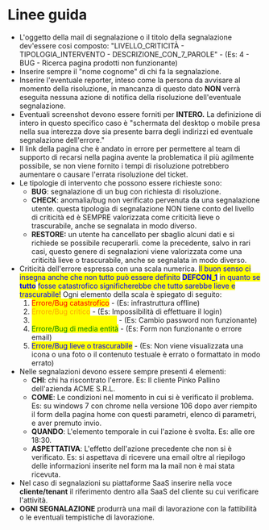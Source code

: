 # Linee guida

* L'oggetto della mail di segnalazione o il titolo della segnalazione dev'essere cosi composto: "LIVELLO\_CRITICITÀ - TIPOLOGIA\_INTERVENTO - DESCRIZIONE\_CON\_7\_PAROLE" - (Es: 4 - BUG - Ricerca pagina prodotti non funzionante)
* Inserire sempre il "nome cognome" di chi fa la segnalazione.
* Inserire l'eventuale reporter, inteso come la persona da avvisare al momento della risoluzione, in mancanza di questo dato **NON** verrà eseguita nessuna azione di notifica della risoluzione dell'eventuale segnalazione.
* Eventuali screenshot devono essere forniti per **INTERO.** La definizione di intero in questo specifico caso è "schermata del desktop o mobile presa nella sua interezza dove sia presente barra degli indirizzi ed eventuale segnalazione dell'errore."
* Il link della pagina che è andato in errore per permettere al team di supporto di recarsi nella pagina avente la problematica il più agilmente possibile, se non viene fornito i tempi di risoluzione potrebbero aumentare o causare l'errata risoluzione del ticket.
* Le tipologie di intervento che possono essere richieste sono:
  * **BUG**: segnalazione di un bug con richiesta di risoluzione.
  * **CHECK**: anomalia/bug non verificato pervenuta da una segnalazione utente. questa tipologia di segnalazione NON tiene conto del livello di criticità ed è SEMPRE valorizzata come criticità lieve o trascurabile, anche se segnalata in modo diverso.&#x20;
  * **RESTORE:** un utente ha cancellato per sbaglio alcuni dati e si richiede se possibile recuperarli. come la precedente, salvo in rari casi, questo genere di segnalazioni viene valorizzata come una criticità lieve o trascurabile, anche se segnalata in modo diverso.&#x20;
* Criticità dell'errore espressa con una scala numerica. <mark style="color:blue;">Il buon senso ci insegna anche che non tutto può essere definito</mark> <mark style="color:blue;"></mark><mark style="color:blue;">**DEFCON\_1**</mark> <mark style="color:blue;"></mark><mark style="color:blue;">in quanto se</mark> <mark style="color:blue;"></mark><mark style="color:blue;">**tutto**</mark> <mark style="color:blue;"></mark><mark style="color:blue;">fosse catastrofico significherebbe che tutto sarebbe lieve e trascurabile!</mark> Ogni elemento della scala è spiegato di seguito:&#x20;
  1. <mark style="color:red;">Errore/Bug catastrofico</mark> - (Es: infrastruttura offline)
  2. <mark style="color:orange;">Errore/Bug critico</mark> - (Es: Impossibilità di effettuare il login)
  3. <mark style="color:yellow;">Errore/Bug di grave entità</mark> - (Es: Cambio password non funzionante)
  4. <mark style="color:green;">Errore/Bug di media entità</mark> - (Es: Form non funzionante o errore email)
  5. <mark style="color:blue;">Errore/Bug lieve o trascurabile</mark> - (Es: Non viene visualizzata una icona o una foto o il contenuto testuale è errato o formattato in modo errato)
* Nelle segnalazioni devono essere sempre presenti 4 elementi:
  * **CHI**: chi ha riscontrato l'errore. Es: Il cliente Pinko Pallino dell'azienda ACME S.R.L.
  * **COME**: Le condizioni nel momento in cui si è verificato il problema. Es: su windows 7 con chrome nella versione 106 dopo aver riempito il form della pagina home con questi parametri, elenco di parametri, e aver premuto invio.
  * **QUANDO**: L'elemento temporale in cui l'azione è svolta. Es: alle ore 18:30.
  * **ASPETTATIVA**: L'effetto dell'azione precedente che non si è verificato. Es: si aspettava di ricevere una email oltre al riepilogo delle informazioni inserite nel form ma la mail non è mai stata ricevuta.
* Nel caso di segnalazioni su piattaforme SaaS inserire nella voce **cliente/tenant** il riferimento dentro alla SaaS del cliente su cui verificare l'attività.
* **OGNI SEGNALAZIONE** produrrà una mail di lavorazione con la fattibilità o le eventuali tempistiche di lavorazione.
